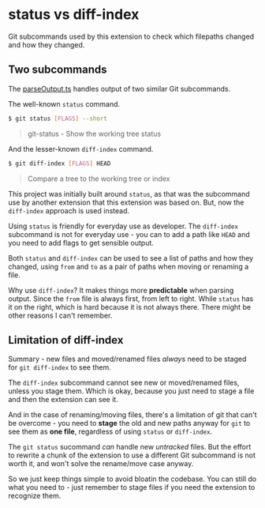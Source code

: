 # status vs diff-index

Git subcommands used by this extension to check which filepaths changed and how they changed.

## Two subcommands

The [parseOutput.ts](/src/git/parseOutput.ts) handles output of two similar Git subcommands.

The well-known `status` command.

```sh
$ git status [FLAGS] --short
```

> git-status - Show the working tree status

And the lesser-known `diff-index` command.

```sh
$ git diff-index [FLAGS] HEAD
```

> Compare a tree to the working tree or index

This project was initially built around `status`, as that was the subcommand use by another extension that this extension was based on. But, now the `diff-index` approach is used instead.

Using `status` is friendly for everyday use as developer. The `diff-index` subcommand is not for everyday use - you can to add a path like `HEAD` and you need to add flags to get sensible output.

Both `status` and `diff-index` can be used to see a list of paths and how they changed, using `from` and `to` as a pair of paths when moving or renaming a file.

Why use `diff-index`? It makes things more **predictable** when parsing output. Since the `from` file is always first, from left to right. While `status` has it on the right, which is hard because it is not always there. There might be other reasons I can't remember.


## Limitation of diff-index

Summary - new files and moved/renamed files _always_ need to be staged for `git diff-index` to see them.

The `diff-index` subcommand cannot see new or moved/renamed files, unless you stage them. Which is okay, because you just need to stage a file and then the extension can see it. 

And in the case of renaming/moving files, there's a limitation of git that can't be overcome - you need to **stage** the old and new paths anyway for `git` to see them as **one file**, regardless of using `status` or `diff-index`.

The `git status` sucommand _can_ handle new _untracked_ files. But the effort to rewrite a chunk of the extension to use a different Git subcommand is not worth it, and won't solve the rename/move case anyway.

So we just keep things simple to avoid bloatin the codebase. You can still do what you need to - just remember to stage files if you need the extension to recognize them.
